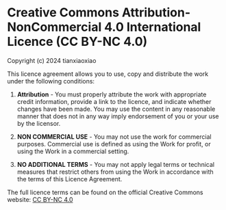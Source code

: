# Creative Commons Attribution-NonCommercial 4.0 International Licence (CC BY-NC 4.0)

Copyright (c) 2024 tianxiaoxiao

This licence agreement allows you to use, copy and distribute the work under the following conditions:

1. **Attribution** - You must properly attribute the work with appropriate credit information, provide a link to the licence, and indicate whether changes have been made. You may use the content in any reasonable manner that does not in any way imply endorsement of you or your use by the licensor.
   
2. **NON COMMERCIAL USE** - You may not use the work for commercial purposes. Commercial use is defined as using the Work for profit, or using the Work in a commercial setting.

3. **NO ADDITIONAL TERMS** - You may not apply legal terms or technical measures that restrict others from using the Work in accordance with the terms of this Licence Agreement.

The full licence terms can be found on the official Creative Commons website: [CC BY-NC 4.0](https://creativecommons.org/licenses/by-nc/4.0/)